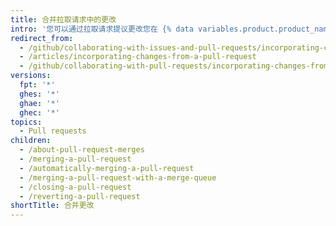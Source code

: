 ```yaml
---
title: 合并拉取请求中的更改
intro: '您可以通过拉取请求提议更改您在 {% data variables.product.product_name %} 上的工作。 了解如何创建、管理及合并拉取请求。'
redirect_from:
  - /github/collaborating-with-issues-and-pull-requests/incorporating-changes-from-a-pull-request
  - /articles/incorporating-changes-from-a-pull-request
  - /github/collaborating-with-pull-requests/incorporating-changes-from-a-pull-request
versions:
  fpt: '*'
  ghes: '*'
  ghae: '*'
  ghec: '*'
topics:
  - Pull requests
children:
  - /about-pull-request-merges
  - /merging-a-pull-request
  - /automatically-merging-a-pull-request
  - /merging-a-pull-request-with-a-merge-queue
  - /closing-a-pull-request
  - /reverting-a-pull-request
shortTitle: 合并更改
---
```


